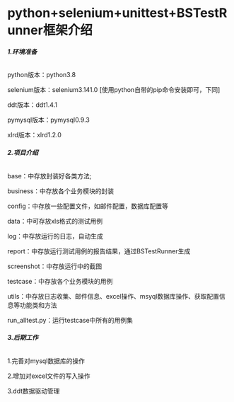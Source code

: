 # python+selenium+unittest+BSTestRunner框架介绍
###### **1.环境准备**
python版本：python3.8

selenium版本：selenium3.141.0 [使用python自带的pip命令安装即可，下同]

ddt版本：ddt1.4.1

pymysql版本：pymysql0.9.3

xlrd版本：xlrd1.2.0

###### **2.项目介绍**
base：中存放封装好各类方法;

business：中存放各个业务模块的封装

config：中存放一些配置文件，如邮件配置，数据库配置等

data：中可存放xls格式的测试用例

log：中存放运行的日志，自动生成

report：中存放运行测试用例的报告结果，通过BSTestRunner生成

screenshot：中存放运行中的截图

testcase：中存放各个业务模块的用例

utils：中存放日志收集、邮件信息、excel操作、msyql数据库操作、获取配置信息等功能类和方法

run_alltest.py：运行testcase中所有的用例集

###### **3.后期工作**
1.完善对mysql数据库的操作

2.增加对excel文件的写入操作

3.ddt数据驱动管理